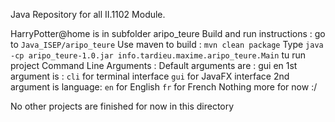 Java Repository for all II.1102 Module. 

HarryPotter@home is in subfolder aripo_teure
    Build and run instructions : 
        go to `Java_ISEP/aripo_teure`
        Use maven to build : `mvn clean package`
        Type `java -cp aripo_teure-1.0.jar info.tardieu.maxime.aripo_teure.Main` tu run project
    Command Line Arguments : 
        Default arguments are : gui en
        1st argument is : 
            `cli` for terminal interface
            `gui` for JavaFX interface
        2nd argument is language: 
            `en` for English
            `fr` for French
            Nothing more for now :/

No other projects are finished for now in this directory 
